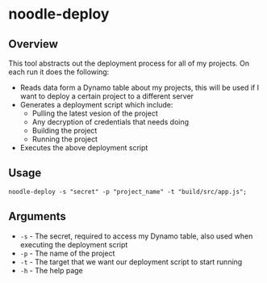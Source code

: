 # noodle-deploy

## Overview

This tool abstracts out the deployment process for all of my projects. On each run it does the following:

- Reads data form a Dynamo table about my projects, this will be used if I want to deploy a certain project to a different server
- Generates a deployment script which include:
  - Pulling the latest vesion of the project
  - Any decryption of credentials that needs doing
  - Building the project
  - Running the project
- Executes the above deployment script

## Usage

```
noodle-deploy -s "secret" -p "project_name" -t "build/src/app.js";

```

## Arguments

- `-s` - The secret, required to access my Dynamo table, also used when executing the deployment script
- `-p` - The name of the project
- `-t` - The target that we want our deployment script to start running
- `-h` - The help page
